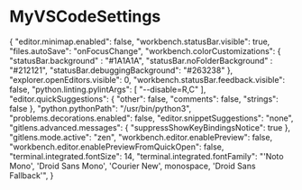 # MyVSCodeSettings
{
    "editor.minimap.enabled": false,
    "workbench.statusBar.visible": true,
    "files.autoSave": "onFocusChange",
    "workbench.colorCustomizations": {
    "statusBar.background" : "#1A1A1A",
    "statusBar.noFolderBackground" : "#212121",
    "statusBar.debuggingBackground": "#263238"
    },
"explorer.openEditors.visible": 0,
"workbench.statusBar.feedback.visible": false,
"python.linting.pylintArgs": [
    "--disable=R,C"
],
"editor.quickSuggestions": {
    "other": false,
    "comments": false,
    "strings": false
},
"python.pythonPath": "/usr/bin/python3",
"problems.decorations.enabled": false,
"editor.snippetSuggestions": "none",
"gitlens.advanced.messages": {
    "suppressShowKeyBindingsNotice": true
},
"gitlens.mode.active": "zen",
"workbench.editor.enablePreview": false,
"workbench.editor.enablePreviewFromQuickOpen": false,
"terminal.integrated.fontSize": 14,
"terminal.integrated.fontFamily": "'Noto Mono', 'Droid Sans Mono', 'Courier New', monospace, 'Droid Sans Fallback'",
}
